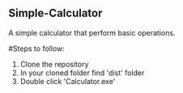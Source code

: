 ## Simple-Calculator
A simple calculator that perform basic operations.

#Steps to follow:
1. Clone the repository
2. In your cloned folder find 'dist' folder
3. Double click 'Calculator.exe'
